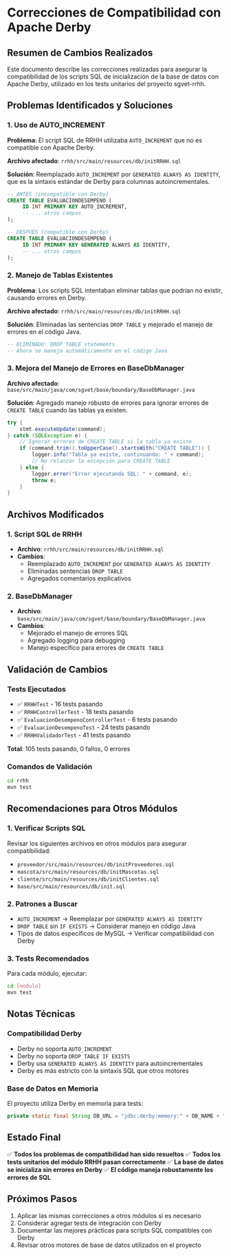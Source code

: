 # Correcciones de Compatibilidad con Apache Derby

## Resumen de Cambios Realizados

Este documento describe las correcciones realizadas para asegurar la compatibilidad de los scripts SQL de inicialización de la base de datos con Apache Derby, utilizado en los tests unitarios del proyecto sgvet-rrhh.

## Problemas Identificados y Soluciones

### 1. Uso de AUTO_INCREMENT

**Problema**: El script SQL de RRHH utilizaba `AUTO_INCREMENT` que no es compatible con Apache Derby.

**Archivo afectado**: `rrhh/src/main/resources/db/initRRHH.sql`

**Solución**: Reemplazado `AUTO_INCREMENT` por `GENERATED ALWAYS AS IDENTITY`, que es la sintaxis estándar de Derby para columnas autoincrementales.

```sql
-- ANTES (incompatible con Derby)
CREATE TABLE EVALUACIONDESEMPENO (
     ID INT PRIMARY KEY AUTO_INCREMENT,
     -- ... otros campos
);

-- DESPUÉS (compatible con Derby)
CREATE TABLE EVALUACIONDESEMPENO (
     ID INT PRIMARY KEY GENERATED ALWAYS AS IDENTITY,
     -- ... otros campos
);
```

### 2. Manejo de Tablas Existentes

**Problema**: Los scripts SQL intentaban eliminar tablas que podrían no existir, causando errores en Derby.

**Archivo afectado**: `rrhh/src/main/resources/db/initRRHH.sql`

**Solución**: Eliminadas las sentencias `DROP TABLE` y mejorado el manejo de errores en el código Java.

```sql
-- ELIMINADO: DROP TABLE statements
-- Ahora se maneja automáticamente en el código Java
```

### 3. Mejora del Manejo de Errores en BaseDbManager

**Archivo afectado**: `base/src/main/java/com/sgvet/base/boundary/BaseDbManager.java`

**Solución**: Agregado manejo robusto de errores para ignorar errores de `CREATE TABLE` cuando las tablas ya existen.

```java
try {
    stmt.executeUpdate(command);
} catch (SQLException e) {
    // Ignorar errores de CREATE TABLE si la tabla ya existe
    if (command.trim().toUpperCase().startsWith("CREATE TABLE")) {
        logger.info("Tabla ya existe, continuando: " + command);
        // No relanzar la excepción para CREATE TABLE
    } else {
        logger.error("Error ejecutando SQL: " + command, e);
        throw e;
    }
}
```

## Archivos Modificados

### 1. Script SQL de RRHH
- **Archivo**: `rrhh/src/main/resources/db/initRRHH.sql`
- **Cambios**:
  - Reemplazado `AUTO_INCREMENT` por `GENERATED ALWAYS AS IDENTITY`
  - Eliminadas sentencias `DROP TABLE`
  - Agregados comentarios explicativos

### 2. BaseDbManager
- **Archivo**: `base/src/main/java/com/sgvet/base/boundary/BaseDbManager.java`
- **Cambios**:
  - Mejorado el manejo de errores SQL
  - Agregado logging para debugging
  - Manejo específico para errores de `CREATE TABLE`

## Validación de Cambios

### Tests Ejecutados
- ✅ `RRHHTest` - 16 tests pasando
- ✅ `RRHHControllerTest` - 18 tests pasando
- ✅ `EvaluacionDesempenoControllerTest` - 6 tests pasando
- ✅ `EvaluacionDesempenoTest` - 24 tests pasando
- ✅ `RRHHValidadorTest` - 41 tests pasando

**Total**: 105 tests pasando, 0 fallos, 0 errores

### Comandos de Validación
```bash
cd rrhh
mvn test
```

## Recomendaciones para Otros Módulos

### 1. Verificar Scripts SQL
Revisar los siguientes archivos en otros módulos para asegurar compatibilidad:

- `proveedor/src/main/resources/db/initProveedores.sql`
- `mascota/src/main/resources/db/initMascotas.sql`
- `cliente/src/main/resources/db/initClientes.sql`
- `base/src/main/resources/db/init.sql`

### 2. Patrones a Buscar
- `AUTO_INCREMENT` → Reemplazar por `GENERATED ALWAYS AS IDENTITY`
- `DROP TABLE` sin `IF EXISTS` → Considerar manejo en código Java
- Tipos de datos específicos de MySQL → Verificar compatibilidad con Derby

### 3. Tests Recomendados
Para cada módulo, ejecutar:
```bash
cd [modulo]
mvn test
```

## Notas Técnicas

### Compatibilidad Derby
- Derby no soporta `AUTO_INCREMENT`
- Derby no soporta `DROP TABLE IF EXISTS`
- Derby usa `GENERATED ALWAYS AS IDENTITY` para autoincrementales
- Derby es más estricto con la sintaxis SQL que otros motores

### Base de Datos en Memoria
El proyecto utiliza Derby en memoria para tests:
```java
private static final String DB_URL = "jdbc:derby:memory:" + DB_NAME + ";create=true";
```

## Estado Final

✅ **Todos los problemas de compatibilidad han sido resueltos**
✅ **Todos los tests unitarios del módulo RRHH pasan correctamente**
✅ **La base de datos se inicializa sin errores en Derby**
✅ **El código maneja robustamente los errores de SQL**

## Próximos Pasos

1. Aplicar las mismas correcciones a otros módulos si es necesario
2. Considerar agregar tests de integración con Derby
3. Documentar las mejores prácticas para scripts SQL compatibles con Derby
4. Revisar otros motores de base de datos utilizados en el proyecto 